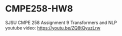 # CMPE258-HW8
SJSU CMPE 258 Assignment 9 Transformers and NLP  
youtube video: https://youtu.be/ZQ8tQyuzLrw

